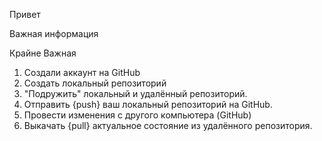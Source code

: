 Привет

Важная информация

Крайне Важная

1. Создали аккаунт на GitHub
2. Создать локальный репозиторий
3. "Подружить" локальный и удалённый репозиторий.
4. Отправить {push} ваш локальный репозиторий на GitHub.
5. Провести изменения с другого компьютера (GitHub)
6. Выкачать {pull} актуальное состояние из удалённого репозитория.
